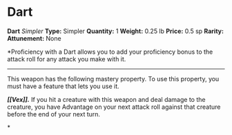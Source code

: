 # Dart

**Dart**
_Simpler_
**Type:** Simpler
**Quantity:** 1
**Weight:** 0.25 lb
**Price:** 0.5 sp
**Rarity:** 
**Attunement:** None

*Proficiency with a Dart allows you to add your proficiency bonus to the attack roll for any attack you make with it.
<div class="mastery-container"><hr />
<p>This weapon has the following mastery property. To use this property, you must have a feature that lets you use it.

***[[Vex]].*** If you hit a creature with this weapon and deal damage to the creature, you have Advantage on your next attack roll against that creature before the end of your next turn.</p>*